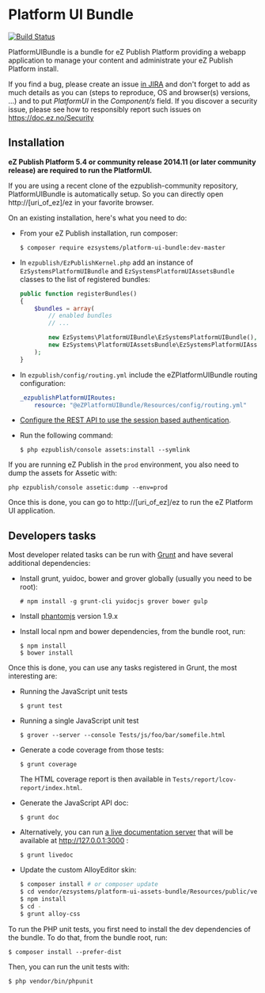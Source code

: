# Platform UI Bundle

[![Build Status](https://travis-ci.org/ezsystems/PlatformUIBundle.svg?branch=master)](https://travis-ci.org/ezsystems/PlatformUIBundle)

PlatformUIBundle is a bundle for eZ Publish Platform providing a webapp
application to manage your content and administrate your eZ Publish Platform
install.

If you find a bug, please create an issue [in JIRA](https://jira.ez.no/) and
don't forget to add as much details as you can (steps to reproduce, OS and
browser(s) versions, ...) and to put *PlatformUI* in the *Component/s* field.
If you discover a security issue, please see how to responsibly report such
issues on https://doc.ez.no/Security

## Installation

**eZ Publish Platform 5.4 or community release 2014.11 (or later community
release) are required to run the PlatformUI.**

If you are using a recent clone of the ezpublish-community repository,
PlatformUIBundle is automatically setup. So you can directly open
http://[uri\_of\_ez]/ez in your favorite browser.

On an existing installation, here's what you need to do:

* From your eZ Publish installation, run composer:

  ```
  $ composer require ezsystems/platform-ui-bundle:dev-master
  ```

* In `ezpublish/EzPublishKernel.php` add an instance of
  `EzSystemsPlatformUIBundle` and `EzSystemsPlatformUIAssetsBundle` classes to
  the list of registered bundles:

  ```php
  public function registerBundles()
  {
      $bundles = array(
          // enabled bundles
          // ...

          new EzSystems\PlatformUIBundle\EzSystemsPlatformUIBundle(),
          new EzSystems\PlatformUIAssetsBundle\EzSystemsPlatformUIAssetsBundle(),
      );
  }
  ```

* In `ezpublish/config/routing.yml` include the eZPlatformUIBundle routing
  configuration:

  ```yml
  _ezpublishPlatformUIRoutes:
      resource: "@eZPlatformUIBundle/Resources/config/routing.yml"
  ```
* [Configure the REST API to use the session based authentication](https://doc.ez.no/display/EZP/REST+API+Authentication).
* Run the following command:

  ```
  $ php ezpublish/console assets:install --symlink
  ```
If you are running eZ Publish in the `prod` environment, you also need to dump
the assets for Assetic with:

```
php ezpublish/console assetic:dump --env=prod
```

Once this is done, you can go to http://[uri\_of\_ez]/ez to run the eZ Platform
UI application.

## Developers tasks

Most developer related tasks can be run with [Grunt](http://gruntjs.com/) and
have several additional dependencies:

* Install grunt, yuidoc, bower and grover globally (usually you need to be root):

  ```
  # npm install -g grunt-cli yuidocjs grover bower gulp
  ```
* Install [phantomjs](http://phantomjs.org) version 1.9.x
* Install local npm and bower dependencies, from the bundle root, run:

  ```
  $ npm install
  $ bower install
  ```

Once this is done, you can use any tasks registered in Grunt, the most
interesting are:

* Running the JavaScript unit tests

  ```
  $ grunt test
  ```
* Running a single JavaScript unit test

  ```
  $ grover --server --console Tests/js/foo/bar/somefile.html
  ```
* Generate a code coverage from those tests:

  ```
  $ grunt coverage
  ```
  The HTML coverage report is then available in `Tests/report/lcov-report/index.html`.
* Generate the JavaScript API doc:

  ```
  $ grunt doc
  ```
* Alternatively, you can run [a live documentation
  server](http://yui.github.io/yuidoc/args/index.html#server) that will be
  available at http://127.0.0.1:3000 :

  ```
  $ grunt livedoc
  ```
* Update the custom AlloyEditor skin:

  ```bash
  $ composer install # or composer update
  $ cd vendor/ezsystems/platform-ui-assets-bundle/Resources/public/vendors/alloy-editor/
  $ npm install
  $ cd -
  $ grunt alloy-css
  ```

To run the PHP unit tests, you first need to install the dev dependencies of the
bundle. To do that, from the bundle root, run:

```
$ composer install --prefer-dist
```

Then, you can run the unit tests with:

```
$ php vendor/bin/phpunit
```
